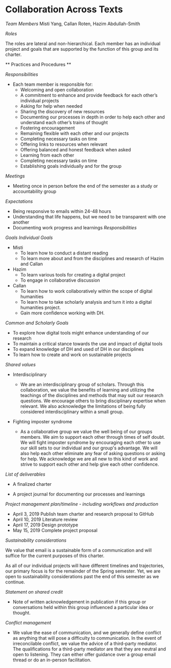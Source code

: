 # Collaboration Across Texts

*Team Members*
Misti Yang, Callan Roten, Hazim Abdullah-Smith

*Roles*

The roles are lateral and non-hierarchical. Each member has an individual project and goals that are supported by the function of this group and its charter.

** Practices and Procedures **

*Responsibilities*
* Each team member is responsible for:
  * Welcoming and open collaboration
  * A commitment to enhance and provide feedback for each other’s individual projects
  * Asking for help when needed
  * Sharing the discovery of new resources
  * Documenting our processes in depth in order to help each other and understand each other’s trains of thought
  * Fostering encouragement
  * Remaining flexible with each other and our projects
  * Completing necessary tasks on time
  * Offering links to resources when relevant
  * Offering balanced and honest feedback when asked
  * Learning from each other
  * Completing necessary tasks on time
  * Establishing goals individually and for the group


*Meetings*
* Meeting once in person before the end of the semester as a study or accountability group

*Expectations*
  * Being responsive to emails within 24-48 hours
  * Understanding that life happens, but we need to be transparent with one another
  * Documenting work progress and learnings
*Responsibilities*

*Goals*
*Individual Goals*
* Misti
  * To learn how to conduct a distant reading
  * To learn more about and from the disciplines and research of Hazim and Callan
* Hazim
  * To learn various tools for creating a digital project
  * To engage in collaborative discussion
* Callan
  * To learn how to work collaboratively within the scope of digital humanities
  * To learn how to take scholarly analysis and turn it into a digital humanities project.
  * Gain more confidence working with DH.

*Common and Scholarly Goals*
  * To explore how digital tools might enhance understanding of our research
  * To maintain a critical stance towards the use and impact of digital tools
  * To expand knowledge of DH and used of DH in our disciplines
  * To learn how to create and work on sustainable projects

*Shared values*

* Interdisciplinary

  * We are an interdisciplinary group of scholars. Through this collaboration, we value the benefits of learning and utilizing the teachings of the disciplines and methods that may suit our research questions. We encourage others to bring disciplinary expertise when relevant. We also acknowledge the limitations of being fully considered interdisciplinary within a small group.

* Fighting imposter syndrome
  * As a collaborative group we value the well being of our groups members. We aim to support each other through times of self doubt. We will fight imposter syndrome by encouraging each other to use our skill sets to our individual and our group's advantage. We will also help each other eliminate any fear of asking questions or asking for help. We acknowledge we are all new to this kind of work and strive to support each other and help give each other confidence.

*List of deliverables*

* A finalized charter

* A project journal for documenting our processes and learnings


*Project management plan/timeline - including workflows and production*

* April 3, 2019 Publish team charter and research proposal to GitHub
* April 10, 2019 Literature review
* April 17, 2019 Design prototype
* May 15, 2019 Complete project proposal

*Sustainability considerations*

We value that email is a sustainable form of a communication and will suffice for the current purposes of this charter.

As all of our individual projects will have different timelines and trajectories, our primary focus is for the remainder of the Spring semester. Yet, we are open to sustainability considerations past the end of this semester as we continue.

*Statement on shared credit*

  * Note of written acknowledgement in publication if this group or conversations held within this group influenced a particular idea or thought.

*Conflict management*

  * We value the ease of communication, and we generally define conflict as anything that will pose a difficulty to communication. In the event of irreconcilable conflict, we value the advice of a third-party mediator. The qualifications for a third-party mediator are that they are neutral and open to listening. They can either offer guidance over a group email thread or do an in-person facilitation.
